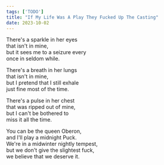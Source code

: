 ```yaml
---
tags: ['TODO']
title: "If My Life Was A Play They Fucked Up The Casting"
date: 2023-10-02
---
```


There's a sparkle in her eyes  
that isn't in mine,  
but it sees me to a seizure every  
once in seldom while.

There's a breath in her lungs  
that isn't in mine,  
but I pretend that I still exhale  
just fine most of the time.

There's a pulse in her chest  
that was ripped out of mine,  
but I can't be bothered to  
miss it all the time.

You can be the queen Oberon,  
and I'll play a midnight Puck.  
We're in a midwinter nightly tempest,  
but we don't give the slightest fuck,  
we believe that we deserve it.
